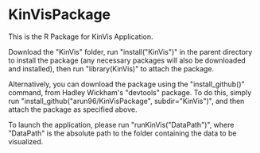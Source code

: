 # KinVisPackage
This is the R Package for KinVis Application.

Download the "KinVis" folder, run "install("KinVis")" in the parent directory to install the package (any necessary packages will also be downloaded and installed), then run "library(KinVis)" to attach the package.

Alternatively, you can download the package using the "install_github()" command, from Hadley Wickham's "devtools" package. To do this, simply run "install_github("arun96/KinVisPackage", subdir="KinVis")", and then attach the package as specified above.

To launch the application, please run "runKinVis("DataPath")", where "DataPath" is the absolute path to the folder containing the data to be visualized.

